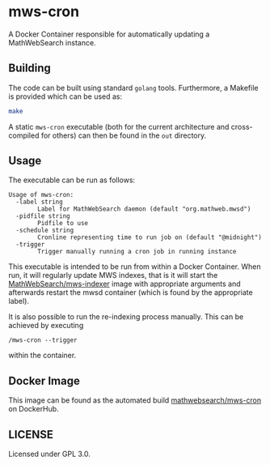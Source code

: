 # mws-cron

A Docker Container responsible for automatically updating a MathWebSearch instance.  

## Building

The code can be built using standard `golang` tools. 
Furthermore, a Makefile is provided which can be used as:

```bash
make
```

A static `mws-cron` executable (both for the current architecture and cross-compiled for others) can then be found in the `out` directory. 

## Usage

The executable can be run as follows:

```
Usage of mws-cron:
  -label string
        Label for MathWebSearch daemon (default "org.mathweb.mwsd")
  -pidfile string
        Pidfile to use
  -schedule string
        Cronline representing time to run job on (default "@midnight")
  -trigger
        Trigger manually running a cron job in running instance
```

This executable is intended to be run from within a Docker Container. 
When run, it will regularly update MWS indexes, that is it will start the [MathWebSearch/mws-indexer](https://github.com/MathWebSearch/mws-indexer) image with appropriate arguments and afterwards restart the mwsd container (which is found by the appropriate label). 

It is also possible to run the re-indexing process manually. 
This can be achieved by executing

```
/mws-cron --trigger
```

within the container. 

## Docker Image

This image can be found as the automated build [mathwebsearch/mws-cron](https://hub.docker.com/r/mathwebsearch/mws-cron) on DockerHub. 

## LICENSE

Licensed under GPL 3.0. 